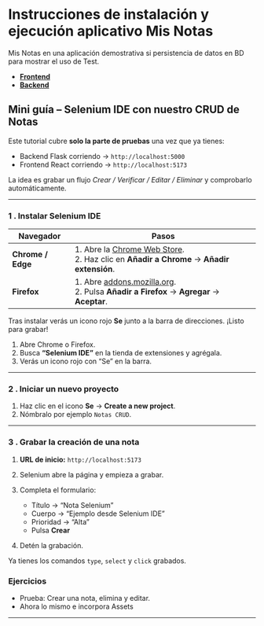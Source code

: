 # Instrucciones de instalación y ejecución aplicativo Mis Notas

Mis Notas en una aplicación demostrativa si persistencia de datos en BD para mostrar el uso de Test.

- **[Frontend](https://github.com/TalentoFuturo/FundamentosTestingAutomatizado/blob/main/misnotas/frontend/vite-project/README.md)**
- **[Backend](https://github.com/TalentoFuturo/FundamentosTestingAutomatizado/blob/main/misnotas/backend/readme.md)**

## Mini guía – Selenium IDE con nuestro CRUD de Notas

Este tutorial cubre **solo la parte de pruebas** una vez que ya tienes:

* Backend Flask corriendo → `http://localhost:5000`
* Frontend React corriendo → `http://localhost:5173`

La idea es grabar un flujo *Crear / Verificar / Editar / Eliminar* y comprobarlo automáticamente.

---

### 1 . Instalar Selenium IDE

| Navegador | Pasos |
|-----------|-------|
| **Chrome / Edge** | 1. Abre la [Chrome Web Store](https://chrome.google.com/webstore/detail/selenium-ide/mooikfkahbdckldjjndioackbalphokd).<br>2. Haz clic en **Añadir a Chrome** → **Añadir extensión**. |
| **Firefox** | 1. Abre [addons.mozilla.org](https://addons.mozilla.org/firefox/addon/selenium-ide/).<br>2. Pulsa **Añadir a Firefox** → **Agregar** → **Aceptar**. |

Tras instalar verás un icono rojo **Se** junto a la barra de direcciones. ¡Listo para grabar!

1. Abre Chrome o Firefox.  
2. Busca **“Selenium IDE”** en la tienda de extensiones y agrégala.  
3. Verás un icono rojo con “Se” en la barra.

---

### 2 . Iniciar un nuevo proyecto

1. Haz clic en el icono **Se** → **Create a new project**.  
2. Nómbralo por ejemplo `Notas CRUD`.

---

### 3 . Grabar la creación de una nota

1. **URL de inicio:** `http://localhost:5173`  
2. Selenium abre la página y empieza a grabar.  
3. Completa el formulario:

   * Título → “Nota Selenium”  
   * Cuerpo  → “Ejemplo desde Selenium IDE”  
   * Prioridad → “Alta”  
   * Pulsa **Crear**

4. Detén la grabación.

Ya tienes los comandos `type`, `select` y `click` grabados.

### Ejercicios
- Prueba: Crear una nota, elimina y editar.
- Ahora lo mismo e incorpora Assets

---
